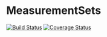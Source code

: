 # MeasurementSets

[![Build Status](https://travis-ci.org/mweastwood/MeasurementSets.jl.svg?branch=master)](https://travis-ci.org/mweastwood/MeasurementSets.jl)
[![Coverage Status](https://coveralls.io/repos/mweastwood/MeasurementSets.jl/badge.svg?branch=master)](https://coveralls.io/r/mweastwood/MeasurementSets.jl?branch=master)


